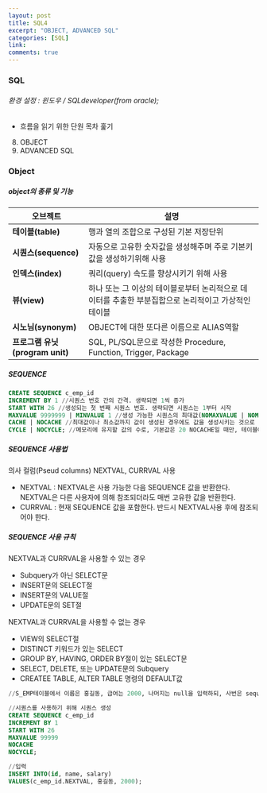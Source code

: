 ```yaml
---
layout: post
title: SQL4
excerpt: "OBJECT, ADVANCED SQL"
categories: [SQL]
link:
comments: true
---
```

### SQL

###### 환경 설정 : 윈도우 / SQLdeveloper(from oracle);

* 흐름을 읽기 위한 단원 목차 훑기
8. OBJECT
9. ADVANCED SQL

<h3>Object</h3>

<h5>object의 종류 및 기능</h5>

|  <center>오브젝트</center> |<center>설명</center>|
|:--------|:--------|
|**테이블(table)** |행과 열의 조합으로 구성된 기본 저장단위|
|**시퀀스(sequence)** |자동으로 고유한 숫자값을 생성해주며 주로 기본키 값을 생성하기위해 사용|
|**인덱스(index)** |쿼리(query) 속도를 향상시키기 위해 사용|
|**뷰(view)** |하나 또는 그 이상의 테이블로부터 논리적으로 데이터를 추출한 부분집합으로 논리적이고 가상적인 테이블|
|**시노님(synonym)** |OBJECT에 대한 또다른 이름으로 ALIAS역할|
|**프로그램 유닛(program unit)** |SQL, PL/SQL문으로 작성한 Procedure, Function, Trigger, Package|

<h5>SEQUENCE</h5>

~~~sql
CREATE SEQUENCE c_emp_id
INCREMENT BY 1 //시퀀스 번호 간의 간격. 생략되면 1씩 증가
START WITH 26 //생성되는 첫 번째 시퀀스 번호. 생략되면 시퀀스는 1부터 시작
MAXVALUE 9999999 | MINVALUE 1 //생성 가능한 시퀀스의 최대값(NOMAXVALUE | NOMINVALUE : 기본 옵션으로 최대값은 10^27)
CACHE | NOCACHE //최대값이나 최소값까지 값이 생성된 경우에도 값을 생성시키는 것으로 기본은 NOCYCLE(Primary key는 NOCYCLE로 해야 한다.)
CYCLE | NOCYCLE; //메모리에 유지할 값의 수로, 기본값은 20 NOCACHE일 때만, 테이블에서 조회 가능
~~~

<h5>SEQUENCE 사용법</h5>

의사 컬럼(Pseud columns) NEXTVAL, CURRVAL 사용
* NEXTVAL : NEXTVAL은 사용 가능한 다음 SEQUENCE 값을 반환한다. NEXTVAL은 다른 사용자에 의해 참조되더라도 매번 고유한 값을 반환한다.
* CURRVAL : 현재 SEQUENCE 값을 포함한다. 반드시 NEXTVAL사용 후에 참조되어야 한다.

<h5>SEQUENCE 사용 규칙</h5>

NEXTVAL과 CURRVAL을 사용할 수 있는 경우
* Subquery가 아닌 SELECT문
* INSERT문의 SELECT절
* INSERT문의 VALUE절
* UPDATE문의 SET절

NEXTVAL과 CURRVAL을 사용할 수 없는 경우
* VIEW의 SELECT절
* DISTINCT 키워드가 있는 SELECT
* GROUP BY, HAVING, ORDER BY절이 있는 SELECT문
* SELECT, DELETE, 또는 UPDATE문의 Subquery
* CREATEE TABLE, ALTER TABLE 명령의 DEFAULT값

~~~sql
//S_EMP테이블에서 이름은 홍길동, 급여는 2000, 나머지는 null을 입력하되, 사번은 sequence값을 이용하시오.

//시퀀스를 사용하기 위해 시퀀스 생성
CREATE SEQUENCE c_emp_id
INCREMENT BY 1
START WITH 26
MAXVALUE 99999
NOCACHE
NOCYCLE;

//입력
INSERT INTO(id, name, salary)
VALUES(c_emp_id.NEXTVAL, 홍길동, 2000);
~~~
